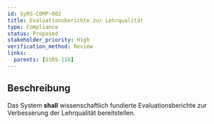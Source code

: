 ```yaml
---
id: SyRS-COMP-002
title: Evaluationsberichte zur Lehrqualität
type: Compliance
status: Proposed
stakeholder_priority: High
verification_method: Review
links:
  parents: [StRS-116]
---
```


## Beschreibung
Das System **shall** wissenschaftlich fundierte Evaluationsberichte zur Verbesserung der Lehrqualität bereitstellen.
